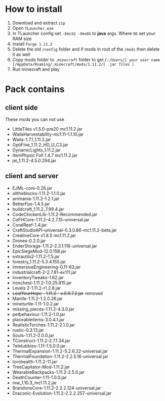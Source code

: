 # How to install
1. Download and extract `zip`
2. Open `TLauncher.exe`
3. In TLauncher config set `-Xms1G -Xmx8G` to **java** args. Where `8G` set your RAM size
3. Install `Forge 1.11.2`
4. Delete the old `/config` folder and if mods in root of the `/mods` then delete it as well
4. Copy mods folder to `.minecraft` folder to get `C:/Users/[ your user name ]/AppData/Roaming/.minecraft/mods/1.11.2/[ .jar files ]`
5. Run minecraft and play

# Pack contains
## client side
These mods you can not use

* LittleTiles v1.5.0-pre20 mc1.11.2.jar
* WailaHarvestability-mc1.11-1.1.10.jar
* Waila-1.7.1_1.11.2.jar
* OptiFine_1.11.2_HD_U_C3.jar
* DynamicLights_1.11.2.jar
* ItemPhysic Full 1.4.7 mc1.11.2.jar
* jei_1.11.2-4.5.0.294.jar

## client and server
* EJML-core-0.26.jar
* alltheblocks-1.11.2-1.1.0.jar
* animania-1.11.2-1.2.1.jar
* BetterFps-1.4.5.jar
* buildcraft_1.11.2_7.99.4.jar
* CodeChickenLib-1.11.2-Recommended.jar
* CoFHCore-1.11.2-4.2.7.15-universal.jar
* CoralReef-1.4.jar
* CraftStudioAPI-universal-0.3.0.86-mc1.11.2-beta.jar
* CreativeCore v1.8.5 mc1.11.2.jar
* Drones-0.2.0.jar
* EnderStorage-1.11.2-2.3.1.116-universal.jar
* EpicSiegeMod-12.0.158.jar
* extrautils2-1.11.2-1.5.jar
* forestry_1.11.2-5.3.4.155.jar
* ImmersiveEngineering-0.11-63.jar
* industrialcraft-2-2.7.81-ex111.jar
* InventoryTweaks-1.62.jar
* ironchest-1.11.2-7.0.25.815.jar
* Levels 2-1.11.2-r1.2.8.jar
* ~~LostYourHope - 1.11.2 - v.0.9.7.2.jar~~ removed
* Mantle-1.11.2-1.2.0.26.jar
* mineturtle-1.11-1.0.2.jar
* missing_pieces-1.11.2-4.3.0.jar
* petbehaviour-1.11.2-1.0.jar
* placeableitems-3.0.4.1.jar
* RealisticTorches-1.11.2-2.1.0.jar
* rustic-0.3.13.jar
* Souls-1.11.2-2.0.0.jar
* TConstruct-1.11.2-2.7.1.34.jar
* Teletubbies-1.11-1.5.0.0.jar
* ThermalExpansion-1.11.2-5.2.6.22-universal.jar
* ThermalFoundation-1.11.2-2.2.5.16-universal.jar
* torohealth-1.11.2-11.jar
* TreeCapitator-Mod-1.11.2.jar
* WearableBackpacks-1.11.2-2.5.0.jar
* DeathCounter-1.11-1.0.0.jar
* mw_1.10.3_mc1.11.2.jar
* BrandonsCore-1.11.2-2.2.2.124-universal.jar
* Draconic-Evolution-1.11.2-2.2.2.257-universal.jar
